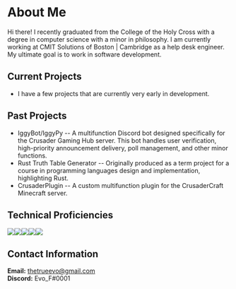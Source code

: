 # About Me
Hi there! I recently graduated from the College of the Holy Cross with a degree in computer science with a minor in philosophy. 
I am currently working at CMIT Solutions of Boston | Cambridge as a help desk engineer. My ultimate goal is to work in software development.

## Current Projects
- I have a few projects that are currently very early in development. 

## Past Projects
- IggyBot/IggyPy -- A multifunction Discord bot designed specifically for the Crusader Gaming Hub server. This bot handles user verification, high-priority announcement delivery, poll management, and other minor functions.
- Rust Truth Table Generator -- Originally produced as a term project for a course in programming languages design and implementation, highlighting Rust. 
- CrusaderPlugin -- A custom multifunction plugin for the CrusaderCraft Minecraft server. 

## Technical Proficiencies  
<img src = "https://img.shields.io/badge/Java-ED8B00?style=for-the-badge&logo=java&logoColor=white"><img src = "https://img.shields.io/badge/C%2B%2B-00599C?style=for-the-badge&logo=c%2B%2B&logoColor=white"><img src = "https://img.shields.io/badge/Python-FFD43B?style=for-the-badge&logo=python&logoColor=darkgreen"><img src = "https://img.shields.io/badge/json-5E5C5C?style=for-the-badge&logo=json&logoColor=white"><img src = "https://img.shields.io/badge/Rust-black?style=for-the-badge&logo=rust&logoColor=#E57324">

## Contact Information
**Email:** thetrueevo@gmail.com  
**Discord:** Evo_F#0001

<!--
**Evo-F/Evo-F** is a ✨ _special_ ✨ repository because its `README.md` (this file) appears on your GitHub profile.

Here are some ideas to get you started:

- 🔭 I’m currently working on ...
- 🌱 I’m currently learning ...
- 👯 I’m looking to collaborate on ...
- 🤔 I’m looking for help with ...
- 💬 Ask me about ...
- 📫 How to reach me: ...
- 😄 Pronouns: ...
- ⚡ Fun fact: ...
-->

